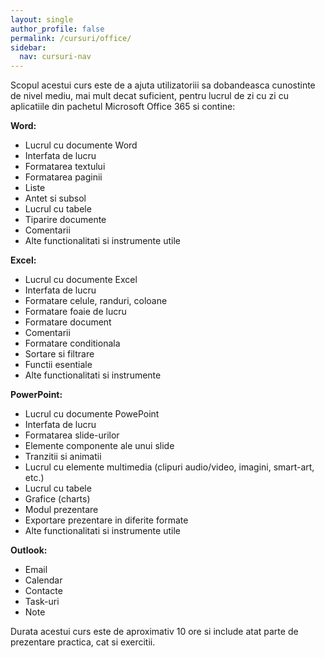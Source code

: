 ```yaml
---
layout: single
author_profile: false
permalink: /cursuri/office/
sidebar:
  nav: cursuri-nav
---
```


Scopul acestui curs este de a ajuta utilizatoriii sa dobandeasca cunostinte de nivel mediu, mai mult decat suficient, pentru lucrul de zi cu zi cu aplicatiile din pachetul Microsoft Office 365 si contine:

**Word:** 
* Lucrul cu documente Word
* Interfata de lucru
* Formatarea textului
* Formatarea paginii
* Liste
* Antet si subsol
* Lucrul cu tabele
* Tiparire documente
* Comentarii
* Alte functionalitati si instrumente utile


**Excel:**
* Lucrul cu documente Excel
* Interfata de lucru
* Formatare celule, randuri, coloane
* Formatare foaie de lucru
* Formatare document
* Comentarii
* Formatare conditionala
* Sortare si filtrare
* Functii esentiale
* Alte functionalitati si instrumente 


**PowerPoint:**
* Lucrul cu documente PowePoint
* Interfata de lucru
* Formatarea slide-urilor
* Elemente componente ale unui slide
* Tranzitii si animatii
* Lucrul cu elemente multimedia (clipuri audio/video, imagini, smart-art, etc.)
*  Lucrul cu tabele
* Grafice (charts)
* Modul prezentare
* Exportare prezentare in diferite formate
* Alte functionalitati si instrumente utile


**Outlook:**
* Email
* Calendar
* Contacte
* Task-uri
* Note

Durata acestui curs este de aproximativ 10 ore si include atat parte de prezentare practica, cat si exercitii. 
